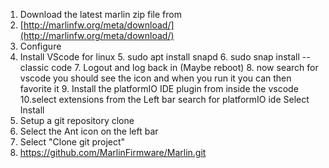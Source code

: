 


1. Download the latest marlin zip file from
2. [http://marlinfw.org/meta/download/](http://marlinfw.org/meta/download/)
3. Configure
4. Install VScode for linux
	5. sudo apt install snapd
	6. sudo snap install --classic code
	7. Logout and log back in (Maybe reboot)
	8. now search for vscode you should see the icon and when you run it you can then favorite it
	9. Install the platformIO IDE plugin from inside the vscode
		10.select extensions from the Left bar
		search for platformIO ide
		Select Install
5. Setup a git repository clone
6. Select the Ant icon on the left bar
7. Select "Clone git project"
8. https://github.com/MarlinFirmware/Marlin.git 
<!--stackedit_data:
eyJoaXN0b3J5IjpbLTEwMTg3MTczMjYsLTExNTA3MjQ2MjAsLT
czODg2ODk5NCwxMTM1NzYyMzA3LDEyMTM1MjIxMDEsMTE2MjU3
Mzk0NywtNDgzODY3ODk1XX0=
-->